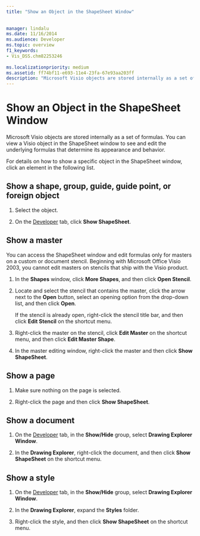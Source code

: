 ```yaml
---
title: "Show an Object in the ShapeSheet Window"
 
 
manager: lindalu
ms.date: 11/16/2014
ms.audience: Developer
ms.topic: overview
f1_keywords:
- Vis_DSS.chm82253246
 
ms.localizationpriority: medium
ms.assetid: ff74bf11-e693-11e4-23fa-67e93aa203ff
description: "Microsoft Visio objects are stored internally as a set of formulas. You can view a Visio object in the ShapeSheet window to see and edit the underlying formulas that determine its appearance and behavior."
---
```


# Show an Object in the ShapeSheet Window

Microsoft Visio objects are stored internally as a set of formulas. You can view a Visio object in the ShapeSheet window to see and edit the underlying formulas that determine its appearance and behavior.
  
For details on how to show a specific object in the ShapeSheet window, click an element in the following list.
  
## Show a shape, group, guide, guide point, or foreign object

1. Select the object.
    
2. On the [Developer](run-in-developer-mode-display-the-developer-tab.md) tab, click **Show ShapeSheet**.
    
## Show a master

You can access the ShapeSheet window and edit formulas only for masters on a custom or document stencil. Beginning with Microsoft Office Visio 2003, you cannot edit masters on stencils that ship with the Visio product.
  
1. In the **Shapes** window, click **More Shapes**, and then click **Open Stencil**.
    
2. Locate and select the stencil that contains the master, click the arrow next to the **Open** button, select an opening option from the drop-down list, and then click **Open**. 
    
    If the stencil is already open, right-click the stencil title bar, and then click **Edit Stencil** on the shortcut menu. 
    
3. Right-click the master on the stencil, click **Edit Master** on the shortcut menu, and then click **Edit Master Shape**.
    
4. In the master editing window, right-click the master and then click **Show ShapeSheet**.
    
## Show a page

1. Make sure nothing on the page is selected.
    
2. Right-click the page and then click **Show ShapeSheet**.
    
## Show a document

1. On the [Developer](run-in-developer-mode-display-the-developer-tab.md) tab, in the **Show/Hide** group, select **Drawing Explorer Window**.
    
2. In the **Drawing Explorer**, right-click the document, and then click **Show ShapeSheet** on the shortcut menu. 
    
## Show a style

1. On the [Developer](run-in-developer-mode-display-the-developer-tab.md) tab, in the **Show/Hide** group, select **Drawing Explorer Window**.
    
2. In the **Drawing Explorer**, expand the **Styles** folder. 
    
3. Right-click the style, and then click **Show ShapeSheet** on the shortcut menu. 
    

